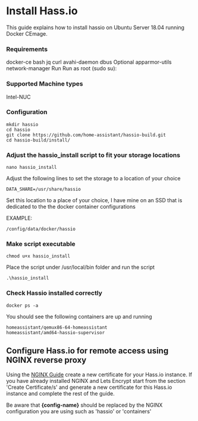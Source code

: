 # Install Hass.io
This guide explains how to install hassio on Ubuntu Server 18.04 running Docker CEmage.

### Requirements
docker-ce
bash
jq
curl
avahi-daemon
dbus
Optional
apparmor-utils
network-manager
Run
Run as root (sudo su):

### Supported Machine types
Intel-NUC

### Configuration

```
mkdir hassio
cd hassio
git clone https://github.com/home-assistant/hassio-build.git
cd hassio-build/install/
```

### Adjust the hassio_install script to fit your storage locations
```
nano hassio_install
```
Adjust the following lines to set the storage to a location of your choice
```
DATA_SHARE=/usr/share/hassio
```
Set this location to a place of your choice, I have mine on an SSD that is dedicated to the the docker container configurations

EXAMPLE:

```
/config/data/docker/hassio
```

### Make script executable 
```
chmod u+x hassio_install
```

Place the script under /usr/local/bin folder and run the script
```
.\hassio_install
```

### Check Hassio installed correctly 
```
docker ps -a
```

You should see the following containers are up and running 
```
homeassistant/qemux86-64-homeassistant 
homeassistant/amd64-hassio-supervisor
```

## Configure Hass.io for remote access using NGINX reverse proxy
Using the [NGINX Guide](https://github.com/noodlemctwoodle/Hassio-Containers/blob/master/nginx/README.md) create a new certificate for your Hass.io instance. If you have already installed NGINX and Lets Encrypt start from the section 'Create Certificate/s' and generate a new certificate for this Hass.io instance and complete the rest of the guide. 

Be aware that **{config-name}** should be replaced by the NGINX configuration you are using such as 'hassio' or 'containers'




